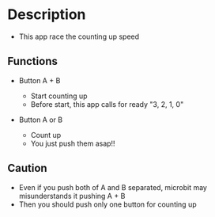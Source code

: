 # Description

- This app race the counting up speed

## Functions

- Button A + B
    - Start counting up
    - Before start, this app calls for ready "3, 2, 1, 0"

- Button A or B
    - Count up
    - You just push them asap!!

## Caution

- Even if you push both of A and B separated, microbit may misunderstands it pushing A + B
- Then you should push only one button for counting up